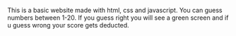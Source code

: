 This is a basic website made with html, css and javascript. You can guess numbers between 1-20. If you guess right you will see a green screen and if u guess wrong your score gets deducted. 
